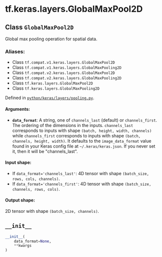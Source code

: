 <div itemscope itemtype="http://developers.google.com/ReferenceObject">
<meta itemprop="name" content="tf.keras.layers.GlobalMaxPool2D" />
<meta itemprop="path" content="Stable" />
<meta itemprop="property" content="__init__"/>
</div>

# tf.keras.layers.GlobalMaxPool2D

## Class `GlobalMaxPool2D`

Global max pooling operation for spatial data.



### Aliases:

* Class `tf.compat.v1.keras.layers.GlobalMaxPool2D`
* Class `tf.compat.v1.keras.layers.GlobalMaxPooling2D`
* Class `tf.compat.v2.keras.layers.GlobalMaxPool2D`
* Class `tf.compat.v2.keras.layers.GlobalMaxPooling2D`
* Class `tf.keras.layers.GlobalMaxPool2D`
* Class `tf.keras.layers.GlobalMaxPooling2D`



Defined in [`python/keras/layers/pooling.py`](/code/stable/tensorflow/python/keras/layers/pooling.py).

<!-- Placeholder for "Used in" -->


#### Arguments:


* <b>`data_format`</b>: A string,
  one of `channels_last` (default) or `channels_first`.
  The ordering of the dimensions in the inputs.
  `channels_last` corresponds to inputs with shape
  `(batch, height, width, channels)` while `channels_first`
  corresponds to inputs with shape
  `(batch, channels, height, width)`.
  It defaults to the `image_data_format` value found in your
  Keras config file at `~/.keras/keras.json`.
  If you never set it, then it will be "channels_last".


#### Input shape:

- If `data_format='channels_last'`:
  4D tensor with shape `(batch_size, rows, cols, channels)`.
- If `data_format='channels_first'`:
  4D tensor with shape `(batch_size, channels, rows, cols)`.



#### Output shape:

2D tensor with shape `(batch_size, channels)`.


<h2 id="__init__"><code>__init__</code></h2>

``` python
__init__(
    data_format=None,
    **kwargs
)
```






